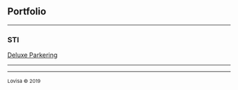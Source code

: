 ## Portfolio

---

### STI

[Deluxe Parkering](/Deluxe-Parkering)

---






---
<p style="font-size:11px">Lovisa &copy 2019</p>
